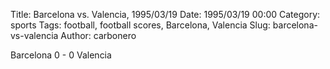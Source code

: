 Title: Barcelona vs. Valencia, 1995/03/19
Date: 1995/03/19 00:00
Category: sports
Tags: football, football scores, Barcelona, Valencia
Slug: barcelona-vs-valencia
Author: carbonero


Barcelona 0 - 0 Valencia
